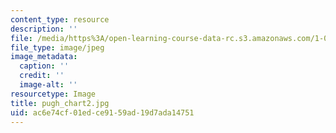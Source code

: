 ```yaml
---
content_type: resource
description: ''
file: /media/https%3A/open-learning-course-data-rc.s3.amazonaws.com/1-012-introduction-to-civil-engineering-design-spring-2002/ac6e74cf01edce9159ad19d7ada14751_pugh_chart2.jpg
file_type: image/jpeg
image_metadata:
  caption: ''
  credit: ''
  image-alt: ''
resourcetype: Image
title: pugh_chart2.jpg
uid: ac6e74cf-01ed-ce91-59ad-19d7ada14751
---
```

